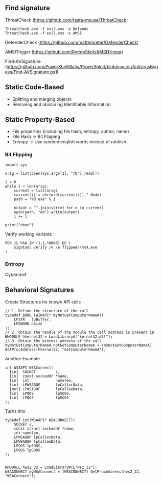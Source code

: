 ## Find signature

ThreatCheck (https://github.com/rasta-mouse/ThreatCheck)

	ThreatCheck.exe -f evil.exe -e Defende
	ThreatCheck.exe -f evil.exe -e AMSI

DefenderCheck (https://github.com/matterpreter/DefenderCheck)

AMSITrigger (https://github.com/RythmStick/AMSITrigger)

Find-AVSignature (https://github.com/PowerShellMafia/PowerSploit/blob/master/AntivirusBypass/Find-AVSignature.ps1)
## Static Code-Based
- Splitting and merging objects
- Removing and obscuring Identifiable Information
## Static Property-Based
- File properties (including file hash, entropy, author, name)
- File Hash -> Bit Flipping
- Entropy -> Use random english words instead of rubbish

### Bit Flipping

```
import sys

orig = list(open(sys.argv[1], "rb").read())

i = 0
while i < len(orig):
	current = list(orig)
	current[i] = chr(ord(current[i]) ^ 0xde)
	path = "%d.exe" % i
	
	output = "".join(str(e) for e in current)
	open(path, "wb").write(output)
	i += 1
	
print("done")
```

Verify working variants
```
FOR /L %%A IN (1,1,10000) DO (
	signtool verify /v /a flipped\\%%A.exe
)
```

### Entropy
Cyberchef

## Behavioral Signatures

Create Structures for known API calls

```
// 1. Define the structure of the call
typedef BOOL (WINAPI* myNotGetComputerNameA)(
	LPSTR   lpBuffer,
	LPDWORD nSize
);
// 2. Obtain the handle of the module the call address is present in 
HMODULE hkernel32 = LoadLibraryA("kernel32.dll");
// 3. Obtain the process address of the call
myNotGetComputerNameA notGetComputerNameA = (myNotGetComputerNameA) GetProcAddress(hkernel32, "GetComputerNameA");
```

Another Example

```
int WSAAPI WSAConnect(
  [in]  SOCKET         s,
  [in]  const sockaddr *name,
  [in]  int            namelen,
  [in]  LPWSABUF       lpCallerData,
  [out] LPWSABUF       lpCalleeData,
  [in]  LPQOS          lpSQOS,
  [in]  LPQOS          lpGQOS
);
```

Turns into

```
typedef int(WSAAPI* WSACONNECT)(
	SOCKET s,
	const struct sockaddr *name,
	int namelen,
	LPWSABUF lpCallerData,
	LPWSABUF lpCalleeData,
	LPQOS lpSQOS,
	LPQOS lpGQOS
);


HMODULE hws2_32 = LoadLibraryW(L"ws2_32");
WSACONNECT myWSAConnect = (WSACONNECT) GetProcAddress(hws2_32, "WSAConnect");
```
